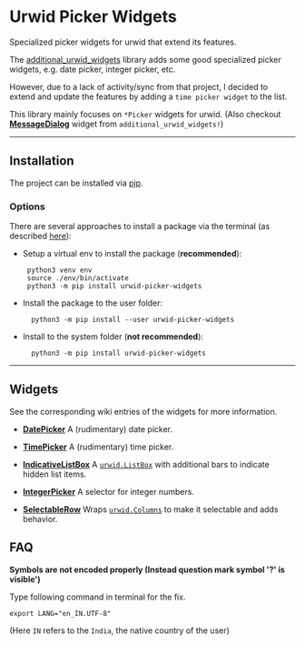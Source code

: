 # Urwid Picker Widgets

Specialized picker widgets for urwid that extend its features.

The [additional_urwid_widgets](https://github.com/AFoeee/additional_urwid_widgets) library adds some good specialized picker widgets, e.g. date picker, integer picker, etc.

However, due to a lack of activity/sync from that project, I decided to extend and update the features by adding a `time picker widget` to the list.

This library mainly focuses on `*Picker` widgets for urwid.
(Also checkout [**MessageDialog**](https://github.com/AFoeee/additional_urwid_widgets/wiki/MessageDialog) widget from `additional_urwid_widgets!`)

***


## Installation

The project can be installed via [pip](https://pypi.org/project/urwid-picker-widgets/).


### Options

There are several approaches to install a package via the terminal (as described [here](https://github.com/googlesamples/assistant-sdk-python/issues/236#issuecomment-383039470)):
*  Setup a virtual env to install the package (**recommended**):

        python3 venv env
        source ./env/bin/activate
        python3 -m pip install urwid-picker-widgets
    
* Install the package to the user folder:

        python3 -m pip install --user urwid-picker-widgets
    
* Install to the system folder (**not recommended**):

        python3 -m pip install urwid-picker-widgets

***


## Widgets

See the corresponding wiki entries of the widgets for more information.

* [**DatePicker**](https://github.com/Ezio-Sarthak/urwid_picker_widgets/wiki/DatePicker)
A (rudimentary) date picker.

* [**TimePicker**](https://github.com/Ezio-Sarthak/urwid_picker_widgets/wiki/TimePicker)
A (rudimentary) time picker.

* [**IndicativeListBox**](https://github.com/Ezio-Sarthak/urwid_picker_widgets/wiki/IndicativeListBox)
A [`urwid.ListBox`](http://urwid.org/reference/widget.html#listbox) with additional bars to indicate hidden list items.

* [**IntegerPicker**](https://github.com/Ezio-Sarthak/urwid_picker_widgets/wiki/IntegerPicker)
A selector for integer numbers.

* [**SelectableRow**](https://github.com/Ezio-Sarthak/urwid_picker_widgets/wiki/SelectableRow)
Wraps [`urwid.Columns`](http://urwid.org/reference/widget.html#columns) to make it selectable and adds behavior.


## FAQ

**Symbols are not encoded properly (Instead question mark symbol '?' is visible')**

Type following command in terminal for the fix.

```
export LANG="en_IN.UTF-8"
```

(Here `IN` refers to the `India`, the native country of the user)